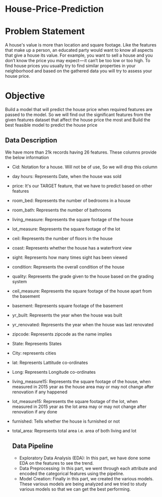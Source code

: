 # House-Price-Prediction
# Problem Statement
A house's value is more than location and square footage. Like the features that make up a person, an educated party would want to know all aspects that give a house its value. For example, you want to sell a house and you don’t know the price you may expect — it can’t be too low or too high. To find house prices you usually try to find similar properties in your neighborhood and based on the gathered data you will try to assess your house price.

# Objective
Build a model that will predict the house price when required features are passed to the model. So we will find out the significant features from the given features dataset that affect the house price the most and Build the best feasible model to predict the house price

## Data Description
We have more than 21k records having 26 features. These columns provide the below information

- Cid: Notation for a house. Will not be of use, So we will drop this column
- day hours: Represents Date, when the house was sold
- price: It's our TARGET feature, that we have to predict based on other features
- room_bed: Represents the number of bedrooms in a house
- room_bath: Represents the number of bathrooms
- living_measure: Represents the square footage of the house
- lot_measure: Represents the square footage of the lot
- ceil: Represents the number of floors in the house
- coast: Represents whether the house has a waterfront view
- sight: Represents how many times sight has been viewed
- condition: Represents the overall condition of the house
- quality: Represents the grade given to the house based on the grading system
- ceil_measure: Represents the square footage of the house apart from the basement
- basement: Represents square footage of the basement
- yr_built: Represents the year when the house was built
- yr_renovated: Represents the year when the house was last renovated
- zipcode: Represents zipcode as the name implies
- State: Represents States
- City: represents cities
- lat: Represents Lattitude co-ordinates
- Long: Represents Longitude co-ordinates
- living_measure15: Represents the square footage of the house, when measured in 2015 year as the house area may or may not change after renovation if any happened
- lot_measure15: Represents the square footage of the lot, when measured in 2015 year as the lot area may or may not change after renovation if any done
- furnished: Tells whether the house is furnished or not
- total_area: Represents total area i.e. area of both living and lot

  ## Data Pipeline
  - Exploratory Data Analysis (EDA): In this part, we have done some EDA on the features to see the trend.
  - Data Preprocessing: In this part, we went through each attribute and encoded the categorical features using the pipeline.
  - Model Creation: Finally in this part, we created the various models. These various models are being analyzed and we tried to study various models so that we can get the best 
  performing.

